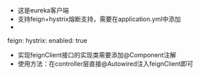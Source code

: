 - 这是eureka客户端
- 支持feign+hystrix熔断支持，需要在application.yml中添加
-
feign:
  hystrix:
    enabled: true
    
- 实现feignClient接口的实现类需要添加@Component注解
- 使用方法：在controller层直接@Autowired注入feignClient即可
